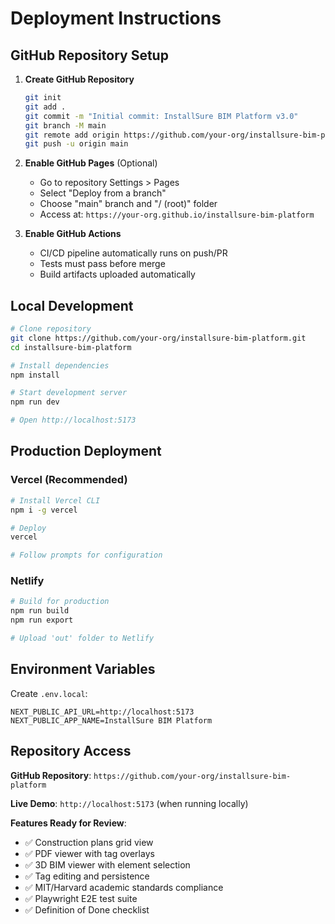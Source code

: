 # Deployment Instructions

## GitHub Repository Setup

1. **Create GitHub Repository**

   ```bash
   git init
   git add .
   git commit -m "Initial commit: InstallSure BIM Platform v3.0"
   git branch -M main
   git remote add origin https://github.com/your-org/installsure-bim-platform.git
   git push -u origin main
   ```

2. **Enable GitHub Pages** (Optional)

   - Go to repository Settings > Pages
   - Select "Deploy from a branch"
   - Choose "main" branch and "/ (root)" folder
   - Access at: `https://your-org.github.io/installsure-bim-platform`

3. **Enable GitHub Actions**
   - CI/CD pipeline automatically runs on push/PR
   - Tests must pass before merge
   - Build artifacts uploaded automatically

## Local Development

```bash
# Clone repository
git clone https://github.com/your-org/installsure-bim-platform.git
cd installsure-bim-platform

# Install dependencies
npm install

# Start development server
npm run dev

# Open http://localhost:5173
```

## Production Deployment

### Vercel (Recommended)

```bash
# Install Vercel CLI
npm i -g vercel

# Deploy
vercel

# Follow prompts for configuration
```

### Netlify

```bash
# Build for production
npm run build
npm run export

# Upload 'out' folder to Netlify
```

## Environment Variables

Create `.env.local`:

```
NEXT_PUBLIC_API_URL=http://localhost:5173
NEXT_PUBLIC_APP_NAME=InstallSure BIM Platform
```

## Repository Access

**GitHub Repository**: `https://github.com/your-org/installsure-bim-platform`

**Live Demo**: `http://localhost:5173` (when running locally)

**Features Ready for Review**:

- ✅ Construction plans grid view
- ✅ PDF viewer with tag overlays
- ✅ 3D BIM viewer with element selection
- ✅ Tag editing and persistence
- ✅ MIT/Harvard academic standards compliance
- ✅ Playwright E2E test suite
- ✅ Definition of Done checklist
